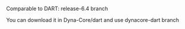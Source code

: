 Comparable to DART: release-6.4 branch

You can download it in Dyna-Core/dart and use dynacore-dart branch
